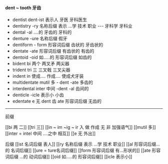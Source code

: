 #### dent ~ tooth 牙齿

- dentist dent-ist 表示人 牙医 牙科医生
- dentistry  -ry 名称后缀 表示 ...学 技术 职业  --- 牙科学 牙科业
- dental -al  ....的  牙齿的 牙科的
- denture -ure 名称后缀  假牙
- dentiform - form 形容词后缀  齿状的 牙齿状的
- dentate  -ate 形容词后缀 有齿状的  有齿的
- dentoid -oid  如.....的 形容词后缀  如齿的 
- bident bi 两个  两叉矛 两尖器
- trident tri 三 三叉戟 三叉尖器
- indent in 使成.... 作成....  使成犬牙装 
- multidentate mutil 多 - dent -ate 多齿的
- interdental inter 中间  -dent -al 齿间的
- denticle -icle 表示小 小齿
- edentate e 无 dent 齿 ate 形容词后缀 无齿的

---
前缀

[[bi 两 二]]
[[tri 三]]
[[in  ~ im ~ig ~ ir 入 做 作成  无 非 加强语气]]
[[mutil 多]]
[[inter = intel 中间 ....之中 相互]]
[[e 无 外出]]

后缀
[[ist  名词后缀 表人]]
[[ry 名称后缀 表示 ...学 技术 职业]]
[[al 形容词后缀...的 名词后缀]]
[[ure = ture名词后缀]]
[[form 形容词后缀 有...形状的]]
[[ate 形容词后缀  ...的 动词后缀]]
[[oid  如.....的 形容词后缀]]
[[icle 表示小]]


